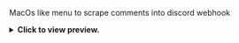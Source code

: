 MacOs like menu to scrape comments into discord webhook



<details>
<summary> <b> Click to view preview.  </b> </summary>


![image](https://github.com/user-attachments/assets/7b14eaef-6435-47e2-9644-741fcabcd0bd) <br>
![image](https://github.com/user-attachments/assets/eab9877e-d219-4ba9-bcb1-5a8a97ac2ca0)


</details>
